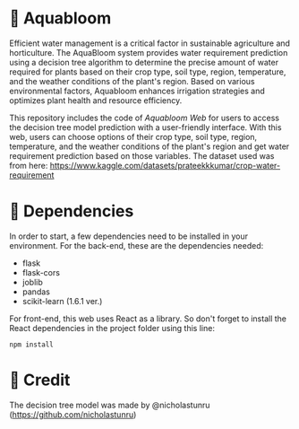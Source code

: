 # 🌻 Aquabloom

Efficient water management is a critical factor in sustainable agriculture and horticulture. The AquaBloom system provides water requirement prediction using a decision tree algorithm to determine the precise amount of water required for plants based on their crop type, soil type, region, temperature, and the weather conditions of the plant's region. Based on various environmental factors, Aquabloom enhances irrigation strategies and optimizes plant health and resource efficiency.

This repository includes the code of *Aquabloom Web* for users to access the decision tree model prediction with a user-friendly interface. With this web, users can choose options of their crop type, soil type, region, temperature, and the weather conditions of the plant's region and get water requirement prediction based on those variables. The dataset used was from here: https://www.kaggle.com/datasets/prateekkkumar/crop-water-requirement

# 💼 Dependencies

In order to start, a few dependencies need to be installed in your environment. For the back-end, these are the dependencies needed:

- flask
- flask-cors
- joblib
- pandas
- scikit-learn (1.6.1 ver.)

For front-end, this web uses React as a library. So don't forget to install the React dependencies in the project folder using this line:

```
npm install
```

# 🧔 Credit
The decision tree model was made by @nicholastunru (https://github.com/nicholastunru)
